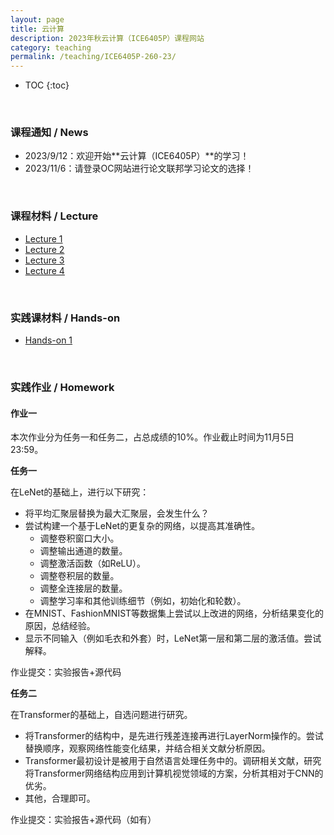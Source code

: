 ```yaml
---
layout: page
title: 云计算
description: 2023年秋云计算（ICE6405P）课程网站
category: teaching
permalink: /teaching/ICE6405P-260-23/
---
```


<head>
    <script src="https://cdn.mathjax.org/mathjax/latest/MathJax.js?config=TeX-AMS-MML_HTMLorMML" type="text/javascript"></script>
    <script type="text/x-mathjax-config">
        MathJax.Hub.Config({
            tex2jax: {
            skipTags: ['script', 'noscript', 'style', 'textarea', 'pre'],
            inlineMath: [['$','$']]
            }
        });
    </script>
</head>

* TOC
{:toc}

<br/>

### 课程通知 / News

- 2023/9/12：欢迎开始**云计算（ICE6405P）**的学习！
- 2023/11/6：请登录OC网站进行论文联邦学习论文的选择！

<br/>

### 课程材料 / Lecture

- [Lecture 1](./assets/lec1.pdf)
- [Lecture 2](./assets/lec2.pdf)
- [Lecture 3](./assets/lec3.pdf)
- [Lecture 4](./assets/lec4.pdf)

<br/>

### 实践课材料 / Hands-on

- [Hands-on 1](./assets/handson1.pdf)

<br/>

### 实践作业 / Homework

#### 作业一

本次作业分为任务一和任务二，占总成绩的10%。作业截止时间为11月5日23:59。

**任务一**

在LeNet的基础上，进行以下研究：
- 将平均汇聚层替换为最大汇聚层，会发生什么？
- 尝试构建一个基于LeNet的更复杂的网络，以提高其准确性。
  - 调整卷积窗口大小。
  - 调整输出通道的数量。
  - 调整激活函数（如ReLU）。
  - 调整卷积层的数量。
  - 调整全连接层的数量。
  - 调整学习率和其他训练细节（例如，初始化和轮数）。
- 在MNIST、FashionMNIST等数据集上尝试以上改进的网络，分析结果变化的原因，总结经验。
- 显示不同输入（例如毛衣和外套）时，LeNet第一层和第二层的激活值。尝试解释。

作业提交：实验报告+源代码

**任务二**

在Transformer的基础上，自选问题进行研究。
- 将Transformer的结构中，是先进行残差连接再进行LayerNorm操作的。尝试替换顺序，观察网络性能变化结果，并结合相关文献分析原因。
- Transformer最初设计是被用于自然语言处理任务中的。调研相关文献，研究将Transformer网络结构应用到计算机视觉领域的方案，分析其相对于CNN的优劣。
- 其他，合理即可。

作业提交：实验报告+源代码（如有）
